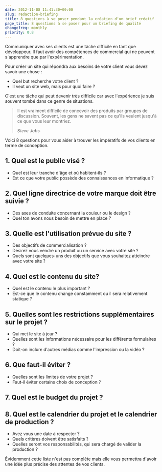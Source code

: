 ```yaml
---
date: 2012-11-08 11:41:30+00:00
slug: redaction-briefing
title: 8 questions à se poser pendant la création d'un brief créatif
page_title: 8 questions à se poser pour un briefing de qualité
changefreq: monthly
priority: 0.8
---
```


Communiquer avec ses clients est une tâche difficile en tant que développeur. Il faut avoir des compétences de commercial qui ne peuvent s'apprendre que par l'expérimentation.

Pour créer un site qui répondra aux besoins de votre client vous devez savoir une chose :

- Quel but recherche votre client ?
- Il veut un site web, mais pour quoi faire ?

C'est une tâche qui peut devenir très difficile car avec l'expérience je suis souvent tombé dans ce genre de situations.

> Il est vraiment difficile de concevoir des produits par groupes de discussion.
> Souvent, les gens ne savent pas ce qu'ils veulent jusqu'à ce que vous leur montriez.
>
> <cite>Steve Jobs</cite>

Voici 8 questions pour vous aider à trouver les impératifs de vos clients en terme de conception.


## 1. Quel est le public visé ?

- Quel est leur tranche d'âge et où habitent-ils ?
- Est ce que votre public possède des connaissances en informatique ?

## 2. Quel ligne directrice de votre marque doit être suivie ?

- Des axes de conduite concernant la couleur ou le design ?
- Quel ton avons nous besoin de mettre en place ?

## 3. Quelle est l'utilisation prévue du site ?

- Des objectifs de commercialisation ?
- Désirez vous vendre un produit ou un service avec votre site ?
- Quels sont quelques-uns des objectifs que vous souhaitez atteindre avec votre site ?

## 4. Quel est le contenu du site?

- Quel est le contenu le plus important ?
- Est-ce que le contenu change constamment ou il sera relativement statique ?

## 5. Quelles sont les restrictions supplémentaires sur le projet ?

- Qui met le site à jour ?
- Quelles sont les informations nécessaire pour les différents formulaires ?
- Doit-on inclure d'autres médias comme l'impression ou la vidéo ?

## 6. Que faut-il éviter ?

- Quelles sont les limites de votre projet ?
- Faut-il éviter certains choix de conception ?

## 7. Quel est le budget du projet ?


## 8. Quel est le calendrier du projet et le calendrier de production ?

- Avez vous une date à respecter ?
- Quels critères doivent être satisfaits ?
- Quelles seront vos responsabilités, qui sera chargé de valider la production ?

Évidemment cette liste n'est pas complète mais elle vous permettra d'avoir une idée plus précise des attentes de vos clients.

